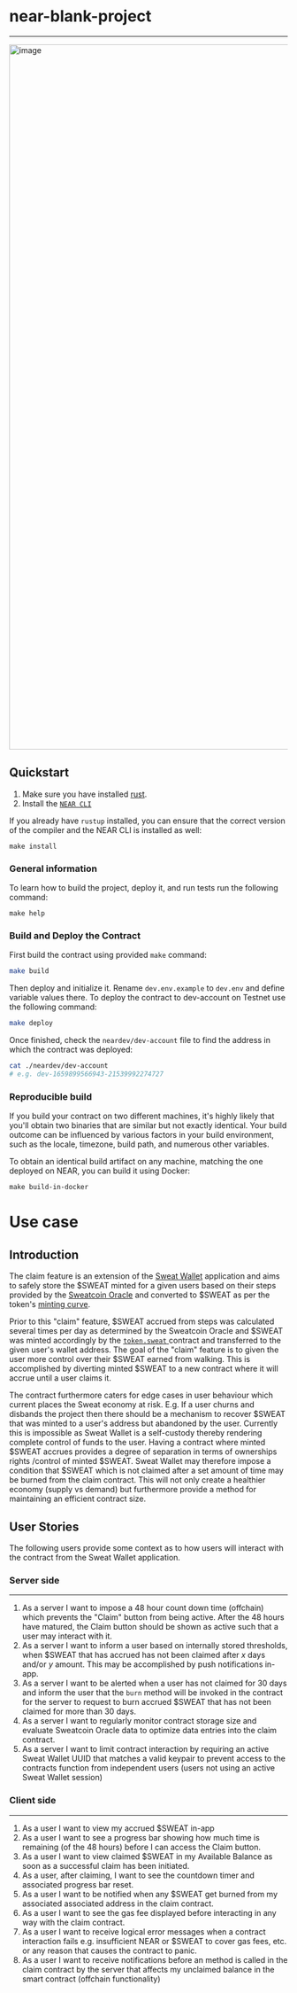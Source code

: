 # near-blank-project

-------------------------------------

<img width="1273" alt="image" src="https://github.com/sweatco/sweat-claim/assets/18597916/44784e8b-5d7c-4b15-b786-2fd188004553">

## Quickstart

1. Make sure you have installed [rust](https://rust.org/).
2. Install the [`NEAR CLI`](https://github.com/near/near-cli#setup)

If you already have `rustup` installed, you can ensure that the correct version of the compiler and the NEAR CLI is installed as well:

```shell
make install
```

### General information

To learn how to build the project, deploy it, and run tests run the following command:

```shell
make help
```

### Build and Deploy the Contract
First build the contract using provided `make` command:

```bash
make build
```

Then deploy and initialize it. Rename `dev.env.example` to `dev.env` and define variable values there. To deploy the contract to dev-account on Testnet use the following command:

```bash
make deploy
```

Once finished, check the `neardev/dev-account` file to find the address in which the contract was deployed:

```bash
cat ./neardev/dev-account
# e.g. dev-1659899566943-21539992274727
```

### Reproducible build

If you build your contract on two different machines, it's highly likely that you'll obtain two binaries that are
similar but not exactly identical. Your build outcome can be influenced by various factors in your build environment,
such as the locale, timezone, build path, and numerous other variables.

To obtain an identical build artifact on any machine, matching the one deployed on NEAR, you can build it using Docker:

```shell
make build-in-docker
```

# Use case
## Introduction
The claim feature is an extension of the [Sweat Wallet](https://sweateconomy.com/#) application and aims to safely store the $SWEAT minted for a given users based on their steps provided by the [Sweatcoin Oracle](https://sweatco.in/) and converted to $SWEAT as per the token's [minting curve](https://sweateconomy.com/token). 

Prior to this "claim" feature, $SWEAT accrued from steps was calculated several times per day as determined by the Sweatcoin Oracle and $SWEAT was minted accordingly by the [`token.sweat` ](https://nearblocks.io/address/token.sweat) contract and transferred to the given user's wallet address. The goal of the "claim" feature is to given the user more control over their $SWEAT earned from walking. This is accomplished by diverting minted $SWEAT to a new contract where it will accrue until a user claims it. 

The contract furthermore caters for edge cases in user behaviour which current places the Sweat economy at risk. E.g. If a user churns and disbands the project then there should be a mechanism to recover $SWEAT that was minted to a user's address but abandoned by the user. Currently this is impossible as Sweat Wallet is a self-custody thereby rendering complete control of funds to the user. Having a contract where minted $SWEAT accrues provides a degree of separation in terms of ownerships rights /control of minted $SWEAT. Sweat Wallet may therefore impose a condition that $SWEAT which is not claimed after a set amount of time may be burned from the claim contract. This will not only create a healthier economy (supply vs demand) but furthermore provide a method for maintaining an efficient contract size.

## User Stories
The following users provide some context as to how users will interact with the contract from the Sweat Wallet application. 

### Server side
-------------------------------------

1. As a server I want to impose a 48 hour count down time (offchain) which prevents the "Claim" button from being active. After the 48 hours have matured, the Claim button should be shown as active such that a user may interact with it.
2. As a server I want to inform a user based on internally stored thresholds, when $SWEAT that has accrued has not been claimed after _x_ days and/or _y_ amount. This may be accomplished by push notifications in-app.
3. As a server I want to be alerted when a user has not claimed for 30 days and inform the user that the `burn` method will be invoked in the contract for the server to request to burn accrued $SWEAT that has not been claimed for more than 30 days.
4. As a server I want to regularly monitor contract storage size and evaluate Sweatcoin Oracle data to optimize data entries into the claim contract.
5. As a server I want to limit contract interaction by requiring an active Sweat Wallet UUID that matches a valid keypair to prevent access to the contracts function from independent users (users not using an active Sweat Wallet session)

### Client side
-------------------------------------

1. As a user I want to view my accrued $SWEAT in-app
2. As a user I want to see a progress bar showing how much time is remaining (of the 48 hours) before I can access the Claim button.
3. As a user I want to view claimed $SWEAT in my Available Balance as soon as a successful claim has been initiated.
4. As a user, after claiming, I want to see the countdown timer and associated progress bar reset.
5. As a user I want to be notified when any $SWEAT get burned from my associated associated address in the claim contract.
6. As a user I want to see the gas fee displayed before interacting in any way with the claim contract.
7. As a user I want to receive logical error messages when a contract interaction fails e.g. insufficient NEAR or $SWEAT to cover gas fees, etc. or any reason that causes the contract to panic.
8. As a user I want to receive notifications before an method is called in the claim contract by the server that affects my unclaimed balance in the smart contract (offchain functionality) 
